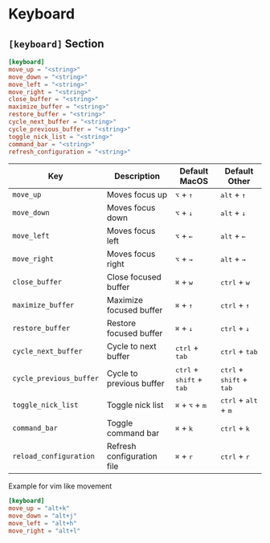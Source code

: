 # Keyboard

## `[keyboard]` Section

```toml
[keyboard]
move_up = "<string>"
move_down = "<string>"
move_left = "<string>"
move_right = "<string>"
close_buffer = "<string>"
maximize_buffer = "<string>"
restore_buffer = "<string>"
cycle_next_buffer = "<string>"
cycle_previous_buffer = "<string>"
toggle_nick_list = "<string>"
command_bar = "<string>"
refresh_configuration = "<string>"
```

| Key                     | Description              | Default MacOS                                       | Default Other                                       |
| ----------------------- | ------------------------ | --------------------------------------------------- | --------------------------------------------------- |
| `move_up`               | Moves focus up           | <kbd>⌥</kbd> + <kbd>↑</kbd>                         | <kbd>alt</kbd> + <kbd>↑</kbd>                       |
| `move_down`             | Moves focus down         | <kbd>⌥</kbd> + <kbd>↓</kbd>                         | <kbd>alt</kbd> + <kbd>↓</kbd>                       |
| `move_left`             | Moves focus left         | <kbd>⌥</kbd> + <kbd>←</kbd>                         | <kbd>alt</kbd> + <kbd>←</kbd>                       |
| `move_right`            | Moves focus right        | <kbd>⌥</kbd> + <kbd>→</kbd>                         | <kbd>alt</kbd> + <kbd>→</kbd>                       |
| `close_buffer`          | Close focused buffer     | <kbd>⌘</kbd> + <kbd>w</kbd>                         | <kbd>ctrl</kbd> + <kbd>w</kbd>                      |
| `maximize_buffer`       | Maximize focused buffer  | <kbd>⌘</kbd> + <kbd>↑</kbd>                         | <kbd>ctrl</kbd> + <kbd>↑</kbd>                      |
| `restore_buffer`        | Restore focused buffer   | <kbd>⌘</kbd> + <kbd>↓</kbd>                         | <kbd>ctrl</kbd> + <kbd>↓</kbd>                      |
| `cycle_next_buffer`     | Cycle to next buffer     | <kbd>ctrl</kbd> + <kbd>tab</kbd>                    | <kbd>ctrl</kbd> + <kbd>tab</kbd>                    |
| `cycle_previous_buffer` | Cycle to previous buffer | <kbd>ctrl</kbd> + <kbd>shift</kbd> + <kbd>tab</kbd> | <kbd>ctrl</kbd> + <kbd>shift</kbd> + <kbd>tab</kbd> |
| `toggle_nick_list`      | Toggle nick list         | <kbd>⌘</kbd> + <kbd>⌥</kbd> + <kbd>m</kbd>          | <kbd>ctrl</kbd> + <kbd>alt</kbd> + <kbd>m</kbd>     |
| `command_bar`           | Toggle command bar       | <kbd>⌘</kbd> + <kbd>k</kbd>                         | <kbd>ctrl</kbd> + <kbd>k</kbd>                      |
| `reload_configuration`           | Refresh configuration file       | <kbd>⌘</kbd> + <kbd>r</kbd>                         | <kbd>ctrl</kbd> + <kbd>r</kbd>                      |

Example for vim like movement

```toml
[keyboard]
move_up = "alt+k"
move_down = "alt+j"
move_left = "alt+h"
move_right = "alt+l"
```